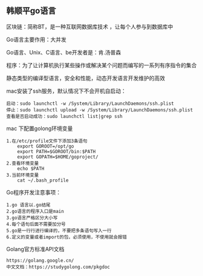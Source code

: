 ## 韩顺平go语言

区块链：简称BT，是一种互联网数据库技术 ，让每个人参与到数据库中

Go语言主要作用：大并发

Go语言、Unix、C语言、be开发者是：肯.汤普森

程序：为了让计算机执行某些操作或解决某个问题而编写的一系列有序指令的集合 

静态类型的编译型语言，安全和性能，动态开发语言开发维护的高效

mac安装了ssh服务，默认情况下不会开机自启动：

    启动：sudo launchctl -w /System/Library/LaunchDaemons/ssh.plist
    停止：sudo launchctl upload -w /System/Library/LaunchDaemons/ssh.plist
    查看是否启动成功：sudo launchctl list|grep ssh

mac 下配置golong环境变量
        
    1.在/etc/profile文件下添加3条语句
        export GOROOT=/opt/go
        export PATH=$GOROOT/bin:$PATH
        export GOPATH=$HOME/goproject/
    2.查看环境变量
        echo $PATH
    3.当前环境变量
        cat ~/.bash_profile

Go程序开发注意事项：
    
    1.go 语言以.go结尾
    2.go语言的程序入口是main
    3.go语言严格区分大小写
    4.每个语句后面不需要加分号
    5.go是一行行进行编译的，不要把多条语句写入一行
    6.定义的变量或者import的包，必须使用，不使用就会报错 

Golang官方标准API文档

    https://golang.google.cn/
    中文文档：https://studygolong.com/pkgdoc 


